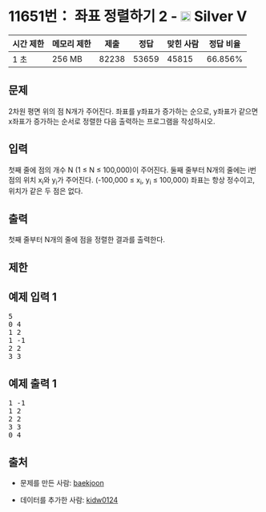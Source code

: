 # 11651번： 좌표 정렬하기 2 - <img src="https://static.solved.ac/tier_small/6.svg" style="height:20px" /> Silver V



| 시간 제한 | 메모리 제한 | 제출 | 정답 | 맞힌 사람 | 정답 비율 |
| --- | --- | --- | --- | --- | --- |
| 1 초 | 256 MB | 82238 | 53659 | 45815 | 66.856% |
## 문제

2차원 평면 위의 점 N개가 주어진다. 좌표를 y좌표가 증가하는 순으로, y좌표가 같으면 x좌표가 증가하는 순서로 정렬한 다음 출력하는 프로그램을 작성하시오.

## 입력

첫째 줄에 점의 개수 N (1 ≤ N ≤ 100,000)이 주어진다. 둘째 줄부터 N개의 줄에는 i번점의 위치 x<sub>i</sub>와 y<sub>i</sub>가 주어진다. (-100,000 ≤ x<sub>i</sub>, y<sub>i</sub> ≤ 100,000) 좌표는 항상 정수이고, 위치가 같은 두 점은 없다.

## 출력

첫째 줄부터 N개의 줄에 점을 정렬한 결과를 출력한다.

## 제한

## 예제 입력 1

<pre>5
0 4
1 2
1 -1
2 2
3 3
</pre>
## 예제 출력 1

<pre>1 -1
1 2
2 2
3 3
0 4
</pre>
## 출처

- 문제를 만든 사람: [baekjoon](/user/baekjoon)

- 데이터를 추가한 사람: [kidw0124](/user/kidw0124)